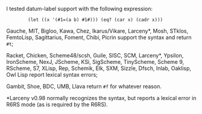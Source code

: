 I tested datum-label support with the following expression:

```
        (let ((x '(#1=(a b) #1#))) (eq? (car x) (cadr x)))
```

Gauche, MIT, Bigloo, Kawa, Chez, Ikarus/Vikare, Larceny*, Mosh, STklos, FemtoLisp, Sagittarius, Foment, Chibi, Picrin support the syntax and return `#t`;

Racket, Chicken, Scheme48/scsh, Guile, SISC, SCM, Larceny*, Ypsilon, IronScheme, NexJ, JScheme, KSi, SigScheme, TinyScheme, Scheme 9, RScheme, S7, XLisp, Rep, Schemik, Elk, SXM, Sizzle, Dfsch, Inlab, Oaklisp, Owl Lisp report lexical syntax errors;

Gambit, Shoe, BDC, UMB, Llava return `#f` for whatever reason.

*Larceny v0.98 normally recognizes the syntax, but reports a lexical error in R6RS mode (as is required by the R6RS).
